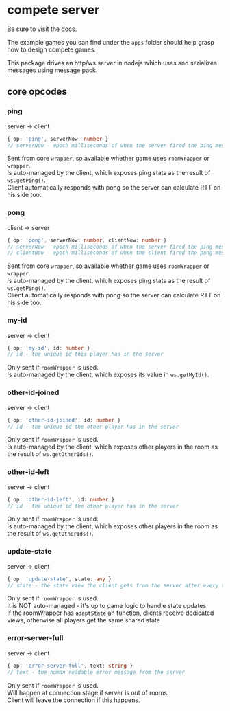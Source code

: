 # compete server

Be sure to visit the [docs](https://josepedrodias.github.io/compete/packages/compete-server/docs/index.html).

The example games you can find under the `apps` folder should help grasp how to design compete games.

This package drives an http/ws server in nodejs which uses and serializes messages using message pack.


## core opcodes

### ping

server -> client

```ts
{ op: 'ping', serverNow: number }
// serverNow - epoch milliseconds of when the server fired the ping message
```

Sent from core `wrapper`, so available whether game uses `roomWrapper` or `wrapper`.  
Is auto-managed by the client, which exposes ping stats as the result of `ws.getPing()`.  
Client automatically responds with pong so the server can calculate RTT on his side too.

### pong

client -> server

```ts
{ op: 'pong', serverNow: number, clientNow: number }
// serverNow - epoch milliseconds of when the server fired the ping message
// clientNow - epoch milliseconds of when the client fired the pong message as result of having received a ping
```

Sent from core `wrapper`, so available whether game uses `roomWrapper` or `wrapper`.  
Is auto-managed by the client, which exposes ping stats as the result of `ws.getPing()`.  
Client automatically responds with pong so the server can calculate RTT on his side too.

### my-id

server -> client

```ts
{ op: 'my-id', id: number }
// id - the unique id this player has in the server
```

Only sent if `roomWrapper` is used.  
Is auto-managed by the client, which exposes its value in `ws.getMyId()`.

### other-id-joined

server -> client

```ts
{ op: 'other-id-joined', id: number }
// id - the unique id the other player has in the server
```

Only sent if `roomWrapper` is used.  
Is auto-managed by the client, which exposes other players in the room as the result of `ws.getOtherIds()`.

### other-id-left

server -> client

```ts
{ op: 'other-id-left', id: number }
// id - the unique id the other player has in the server
```

Only sent if `roomWrapper` is used.  
Is auto-managed by the client, which exposes other players in the room as the result of `ws.getOtherIds()`.

### update-state

server -> client

```ts
{ op: 'update-state', state: any }
// state - the state view the client gets from the server after every tick from a room server as long as a game is taking place
```

Only sent if `roomWrapper` is used.  
It is NOT auto-managed - it's up to game logic to handle state updates.  
If the roomWrapper has `adaptState` an function, clients receive dedicated views, otherwise all players get the same shared state
### error-server-full

server -> client

```ts
{ op: 'error-server-full', text: string }
// text - the human readable error message from the server
```

Only sent if `roomWrapper` is used.  
Will happen at connection stage if server is out of rooms.  
Client will leave the connection if this happens.
